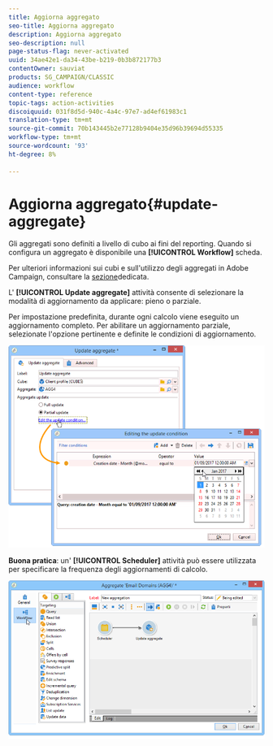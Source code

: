```yaml
---
title: Aggiorna aggregato
seo-title: Aggiorna aggregato
description: Aggiorna aggregato
seo-description: null
page-status-flag: never-activated
uuid: 34ae42e1-da34-43be-b219-0b3b872177b3
contentOwner: sauviat
products: SG_CAMPAIGN/CLASSIC
audience: workflow
content-type: reference
topic-tags: action-activities
discoiquuid: 031f8d5d-940c-4a4c-97e7-ad4ef61983c1
translation-type: tm+mt
source-git-commit: 70b143445b2e77128b9404e35d96b39694d55335
workflow-type: tm+mt
source-wordcount: '93'
ht-degree: 8%

---
```



# Aggiorna aggregato{#update-aggregate}

Gli aggregati sono definiti a livello di cubo ai fini del reporting. Quando si configura un aggregato è disponibile una **[!UICONTROL Workflow]** scheda.

Per ulteriori informazioni sui cubi e sull&#39;utilizzo degli aggregati in  Adobe Campaign, consultare la [sezione](../../reporting/using/concepts-and-methodology.md#calculating-and-using-aggregates)dedicata.

L&#39; **[!UICONTROL Update aggregate]** attività consente di selezionare la modalità di aggiornamento da applicare: pieno o parziale.

Per impostazione predefinita, durante ogni calcolo viene eseguito un aggiornamento completo. Per abilitare un aggiornamento parziale, selezionate l&#39;opzione pertinente e definite le condizioni di aggiornamento.

![](assets/s_advuser_cube_agregate_05.png)

**Buona pratica**: un&#39; **[!UICONTROL Scheduler]** attività può essere utilizzata per specificare la frequenza degli aggiornamenti di calcolo.

![](assets/s_advuser_cube_agregate_04.png)

